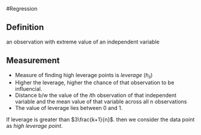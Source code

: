 #Regression 

## Definition
an observation with extreme value of an independent variable

## Measurement
- Measure of finding high leverage points is *leverage* ($h_{ii}$)
- Higher the leverage, higher the chance of that observation to be influencial.
- Distance b/w the value of the *i*th observation of that independent variable and the mean value of that variable across all n observations
- The value of leverage lies between 0 and 1. 

If leverage is greater than $3\frac{k+1}{n}$. then we consider the data point as *high leverage point*.
